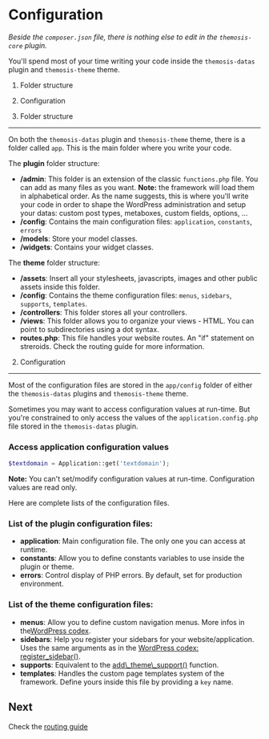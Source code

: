Configuration
=============
_Beside the `composer.json` file, there is nothing else to edit in the `themosis-core` plugin._

You'll spend most of your time writing your code inside the `themosis-datas` plugin and `themosis-theme` theme.

1. Folder structure
2. Configuration

1. Folder structure
-------------------
On both the `themosis-datas` plugin and `themosis-theme` theme, there is a folder called `app`. This is the main folder where you write your code.

The **plugin** folder structure:

- **/admin**: This folder is an extension of the classic `functions.php` file. You can add as many files as you want. **Note:** the framework will load them in alphabetical order. As the name suggests, this is where you'll write your code in order to shape the WordPress administration and setup your datas: custom post types, metaboxes, custom fields, options, ...
- **/config**: Contains the main configuration files: `application`, `constants`, `errors`
- **/models**: Store your model classes.
- **/widgets**: Contains your widget classes.

The **theme** folder structure:

- **/assets**: Insert all your stylesheets, javascripts, images and other public assets inside this folder.
- **/config**: Contains the theme configuration files: `menus`, `sidebars`, `supports`, `templates`.
- **/controllers**: This folder stores all your controllers.
- **/views**: This folder allows you to organize your views - HTML. You can point to subdirectories using a dot syntax.
- **routes.php**: This file handles your website routes. An "if" statement on streroids. Check the routing guide for more information.

2. Configuration
----------------

Most of the configuration files are stored in the `app/config` folder of either the `themosis-datas` plugins and `themosis-theme` theme.

Sometimes you may want to access configuration values at run-time. But you're constrained to only access the values of the `application.config.php` file stored in the `themosis-datas` plugin.

### Access application configuration values

```php
$textdomain = Application::get('textdomain');
```

**Note:** You can't set/modify configuration values at run-time. Configuration values are read only.

Here are complete lists of the configuration files.

### List of the plugin configuration files:
* **application**: Main configuration file. The only one you can access at runtime.
* **constants**: Allow you to define constants variables to use inside the plugin or theme.
* **errors**: Control display of PHP errors. By default, set for production environment.

### List of the theme configuration files:
* **menus**: Allow you to define custom navigation menus. More infos in the[WordPress codex](http://codex.wordpress.org/Navigation_Menus).
* **sidebars**: Help you register your sidebars for your website/application. Uses the same arguments as in the [WordPress codex: register_sidebar()](http://codex.wordpress.org/Function_Reference/register_sidebar).
* **supports**: Equivalent to the [add\\_theme\\_support()](http://codex.wordpress.org/Function_Reference/add_theme_support) function.
* **templates**: Handles the custom page templates system of the framework. Define yours inside this file by providing a `key` name.

Next
----
Check the [routing guide](https://github.com/themosis/documentation/blob/master/routing.md)